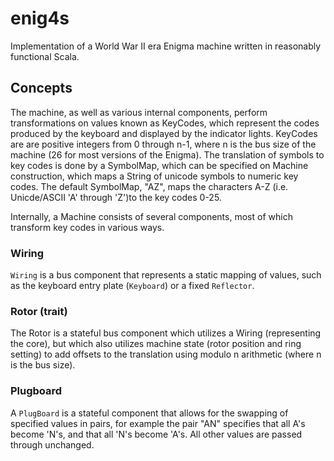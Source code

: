 # enig4s
Implementation of a World War II era Enigma machine written in reasonably functional Scala.

## Concepts

The machine, as well as various internal components, perform transformations on values known as KeyCodes, which represent the codes produced by the keyboard and displayed by the indicator lights.
KeyCodes are are positive integers from 0 through n-1, where n is the bus size of the machine (26 for most versions of the Enigma). The translation of symbols to key codes is done by a SymbolMap, which can be specified on Machine construction, which maps a String of unicode symbols to numeric key codes.  The default SymbolMap, "AZ", maps the characters A-Z (i.e. Unicde/ASCII 'A' through 'Z')to the key codes 0-25.

Internally, a Machine consists of several components, most of which transform key codes in various
ways.

### Wiring

`Wiring` is a bus component that represents a static mapping of values, such as the keyboard entry plate (`Keyboard`) or a fixed `Reflector`.

### Rotor (trait)

The Rotor is a stateful bus component which utilizes a Wiring (representing the core), but which also utilizes machine state (rotor position and ring setting) to add offsets to the translation using modulo n arithmetic (where n is the bus size).

### Plugboard

A `PlugBoard` is a stateful component that allows for the swapping of specified values in pairs,
for example the pair "AN" specifies that all A's become 'N's, and that all 'N's become 'A's. All
other values are passed through unchanged.
